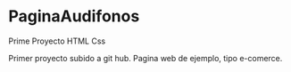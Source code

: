 # PaginaAudifonos
Prime Proyecto HTML Css

Primer proyecto subido a git hub. Pagina web de ejemplo, tipo e-comerce.
